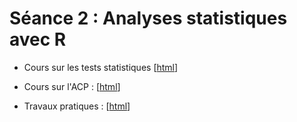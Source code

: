 # Séance 2 : Analyses statistiques avec R

- Cours sur les tests statistiques
[[html](IntroStat.html)] 

- Cours sur l'ACP :
[[html](PCA_PCoA_Intro.html)] 

- Travaux pratiques :
[[html](TP_ssCor.html)] 

